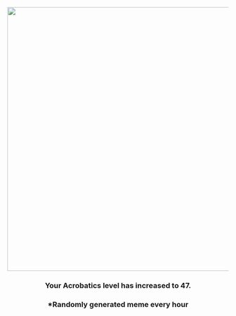 <p align="center">
        <img src="https://i.redd.it/idzristg93o81.png" width="600" height="600">
        </p>
        <h3 align="center">Your Acrobatics level has increased to 47.</h3>
        <h3 align="center">*Randomly generated meme every hour</h3>
    
